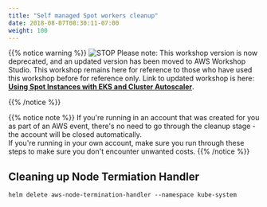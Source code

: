 ```yaml
---
title: "Self managed Spot workers cleanup"
date: 2018-08-07T08:30:11-07:00
weight: 100
---
```


{{% notice warning %}}
![STOP](../../images/stop_small.png)
Please note: This workshop version is now deprecated, and an updated version has been moved to AWS Workshop Studio. This workshop remains here for reference to those who have used this workshop before for reference only. Link to updated workshop is here: **[Using Spot Instances with EKS and Cluster Autoscaler](https://catalog.us-east-1.prod.workshops.aws/workshops/f2826b1b-f057-4782-bc49-91004eafd48f/en-US)**.

{{% /notice %}}


{{% notice note %}}
If you're running in an account that was created for you as part of an AWS event, there's no need to go through the cleanup stage - the account will be closed automatically.\
If you're running in your own account, make sure you run through these steps to make sure you don't encounter unwanted costs.
{{% /notice %}}

## Cleaning up Node Termiation Handler 
```
helm delete aws-node-termination-handler --namespace kube-system
```
